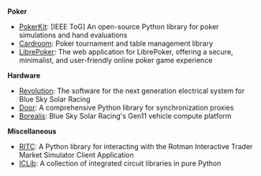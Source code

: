 **Poker**

- [PokerKit](https://github.com/uoftcprg/pokerkit): [IEEE ToG] An open-source Python library for poker simulations and hand evaluations
- [Cardroom](https://github.com/uoftcprg/cardroom): Poker tournament and table management library
- [LibrePoker](https://github.com/uoftcprg/librepoker): The web application for LibrePoker, offering a secure, minimalist, and user-friendly online poker game experience

**Hardware**

- [Revolution](https://github.com/blueskysolarracing/revolution): The software for the next generation electrical system for Blue Sky Solar Racing
- [Door](https://github.com/blueskysolarracing/door): A comprehensive Python library for synchronization proxies
- [Borealis](https://github.com/blueskysolarracing/borealis): Blue Sky Solar Racing's Gen11 vehicle compute platform

**Miscellaneous**

- [RITC](https://github.com/AussieSeaweed/ritc): A Python library for interacting with the Rotman Interactive Trader Market Simulator Client Application
- [ICLib](https://github.com/blueskysolarracing/iclib): A collection of integrated circuit libraries in pure Python
